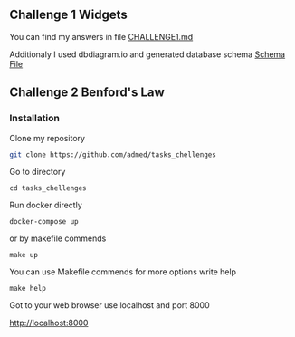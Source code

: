## Challenge 1  Widgets

You can find my answers in file [CHALLENGE1.md](CHALLENGE1.md)

Additionaly I used dbdiagram.io and generated database schema [Schema File](challenge1_db_schema.png)

## Challenge 2  Benford's Law

### Installation

Clone my repository

```bash
git clone https://github.com/admed/tasks_chellenges
```

Go to directory
```
cd tasks_chellenges
```

Run docker directly
```
docker-compose up
```

or by makefile commends
```
make up
```

You can use Makefile commends for more options write help
```
make help
```

Got to your web browser use localhost and port 8000

[http://localhost:8000](http://localhost:8000)
